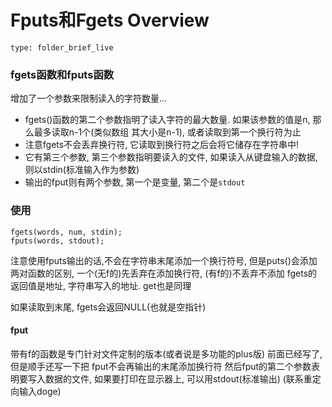 # Fputs和Fgets Overview
 
```ccard
type: folder_brief_live
```
 
### fgets函数和fputs函数
增加了一个参数来限制读入的字符数量...
- fgets()函数的第二个参数指明了读入字符的最大数量. 如果该参数的值是n, 那么最多读取n-1个(类似数组 其大小是n-1), 或者读取到第一个换行符为止
- 注意fgets不会丢弃换行符, 它读取到换行符之后会将它储存在字符串中!
- 它有第三个参数, 第三个参数指明要读入的文件, 如果读入从键盘输入的数据, 则以stdin(标准输入作为参数)
- 输出的fput则有两个参数, 第一个是变量, 第二个是`stdout`
### 使用
```
fgets(words, num, stdin);
fputs(words, stdout);
```
注意使用fputs输出的话,不会在字符串末尾添加一个换行符号, 但是puts()会添加
两对函数的区别, 一个(无f的)先丢弃在添加换行符, (有f的)不丢弃不添加
fgets的返回值是地址, 字符串写入的地址. get也是同理

如果读取到末尾, fgets会返回NULL(也就是空指针)

#### fput
带有f的函数是专门针对文件定制的版本(或者说是多功能的plus版)
前面已经写了, 但是顺手还写一下把
fput不会再输出的末尾添加换行符
然后fput的第二个参数表明要写入数据的文件, 如果要打印在显示器上, 可以用stdout(标准输出)
(联系重定向输入doge)

